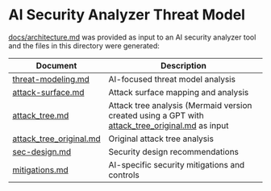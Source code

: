 # AI Security Analyzer Threat Model

[docs/architecture.md](../../architecture.md) was provided as input to an AI security analyzer tool and the files in this directory were generated:

| Document | Description |
|----------|-------------|
| [threat-modeling.md](threat-modeling.md) | AI-focused threat model analysis |
| [attack-surface.md](attack-surface.md) | Attack surface mapping and analysis |
| [attack_tree.md](attack_tree.md) | Attack tree analysis (Mermaid version created using a GPT with [attack_tree_original.md](attack_tree_original.md) as input|
| [attack_tree_original.md](attack_tree_original.md) | Original attack tree analysis |
| [sec-design.md](sec-design.md) | Security design recommendations |
| [mitigations.md](mitigations.md) | AI-specific security mitigations and controls |